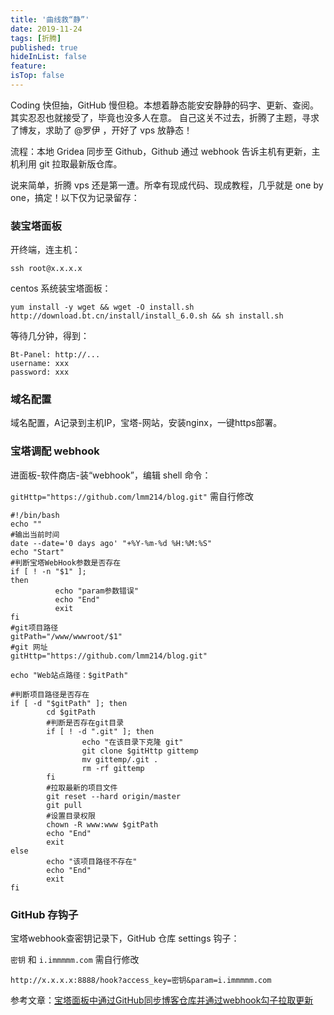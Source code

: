 ```yaml
---
title: '曲线救“静”'
date: 2019-11-24
tags: [折腾]
published: true
hideInList: false
feature: 
isTop: false
---
```


Coding 快但抽，GitHub 慢但稳。本想着静态能安安静静的码字、更新、查阅。其实忍忍也就接受了，毕竟也没多人在意。 自己这关不过去，折腾了主题，寻求了博友，求助了 @罗伊 ，开好了 vps 放静态！ 

流程：本地 Gridea 同步至 Github，Github 通过 webhook 告诉主机有更新，主机利用 git 拉取最新版仓库。

<!--more-->

说来简单，折腾 vps 还是第一遭。所幸有现成代码、现成教程，几乎就是 one by one，搞定！以下仅为记录留存：

### 装宝塔面板

开终端，连主机：
```
ssh root@x.x.x.x
```
centos 系统装宝塔面板：
```
yum install -y wget && wget -O install.sh http://download.bt.cn/install/install_6.0.sh && sh install.sh
```

等待几分钟，得到：

```
Bt-Panel: http://...
username: xxx
password: xxx
```

### 域名配置

域名配置，A记录到主机IP，宝塔-网站，安装nginx，一键https部署。

### 宝塔调配 webhook

进面板-软件商店-装“webhook”，编辑 shell 命令：

`gitHttp="https://github.com/lmm214/blog.git"` 需自行修改

```
#!/bin/bash
echo ""
#输出当前时间
date --date='0 days ago' "+%Y-%m-%d %H:%M:%S"
echo "Start"
#判断宝塔WebHook参数是否存在
if [ ! -n "$1" ];
then
          echo "param参数错误"
          echo "End"
          exit
fi
#git项目路径
gitPath="/www/wwwroot/$1"
#git 网址
gitHttp="https://github.com/lmm214/blog.git"

echo "Web站点路径：$gitPath"

#判断项目路径是否存在
if [ -d "$gitPath" ]; then
        cd $gitPath
        #判断是否存在git目录
        if [ ! -d ".git" ]; then
                echo "在该目录下克隆 git"
                git clone $gitHttp gittemp
                mv gittemp/.git .
                rm -rf gittemp
        fi
        #拉取最新的项目文件
        git reset --hard origin/master
        git pull
        #设置目录权限
        chown -R www:www $gitPath
        echo "End"
        exit
else
        echo "该项目路径不存在"
        echo "End"
        exit
fi
```

### GitHub 存钩子

宝塔webhook查密钥记录下，GitHub 仓库 settings 钩子：

`密钥` 和 `i.immmmm.com` 需自行修改

```
http://x.x.x.x:8888/hook?access_key=密钥&param=i.immmmm.com
```

参考文章：[宝塔面板中通过GitHub同步博客仓库并通过webhook勾子拉取更新](https://1078503.org/2019/11/4/)